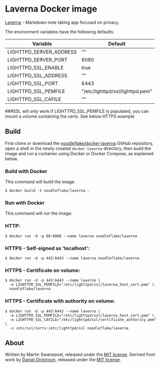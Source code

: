 # Laverna Docker image

[Laverna](https://laverna.cc/) - Markdown note taking app focused on privacy.

The environment variables have the following defaults:

|Variable                 | Default                                          |
|-------------------------|--------------------------------------------------|
|LIGHTTPD_SERVER_ADDRESS  | ""                                               |
|LIGHTTPD_SERVER_PORT     | 6080                                             |
|LIGHTTPD_SSL_ENABLE      | true                                             |
|LIGHTTPD_SSL_ADDRESS     | ""                                               |
|LIGHTTPD_SSL_PORT        | 6443                                             |
|LIGHTTPD_SSL_PEMFILE     | "/etc/lighttpd/ssl/lighttpd.pem"                 |
|LIGHTTPD_SSL_CAFILE      | ""                                               |


###SSL will only work if LIGHTTPD_SSL_PEMFILE is populated, you can mount a volume containing the certs. See below HTTPS example

## Build

First clone or download the [noodleflake/docker-laverna](https://github.com/noodleflake/docker-laverna) GitHub repository, open a shell in the newly created `docker-laverna` directory, then build the image and run a container using Docker or Docker Compose, as explained below.

### Build with Docker

This command will build the image:

	$ docker build -t noodleflake/laverna .

### Run with Docker

This command will run the image:
### HTTP:

	$ docker run -d -p 80:6080 --name laverna noodleflake/laverna

### HTTPS - Self-signed as 'localhost':

	$ docker run -d -p 443:6443 --name laverna noodleflake/laverna

### HTTPS - Certificate on volume:

	$ docker run -d -p 443:6443 --name laverna \
	  -e LIGHTTPD_SSL_PEMFILE="/etc/lighttpd/ssl/laverna_host_cert.pem" \
	  noodleflake/laverna

### HTTPS - Certificate with authority on volume:

	$ docker run -d -p 443:6443 --name laverna \
	  -e LIGHTTPD_SSL_PEMFILE="/etc/lighttpd/ssl/laverna_host_cert.pem" \
	  -e LIGHTTPD_SSL_CAFILE="/etc/lighttpd/ssl/certificate_authority.pem" \
	  -v /etc/ssl/certs:/etc/lighttpd/ssl noodleflake/laverna

## About

Written by Martin Swanepoel, released under the [MIT license](http://opensource.org/licenses/MIT).
Derived from work by [Daniel Dickinson](https://github.com/cshoredaniel/docker-lighttpd), released under the [MIT license](http://opensource.org/licenses/MIT).
